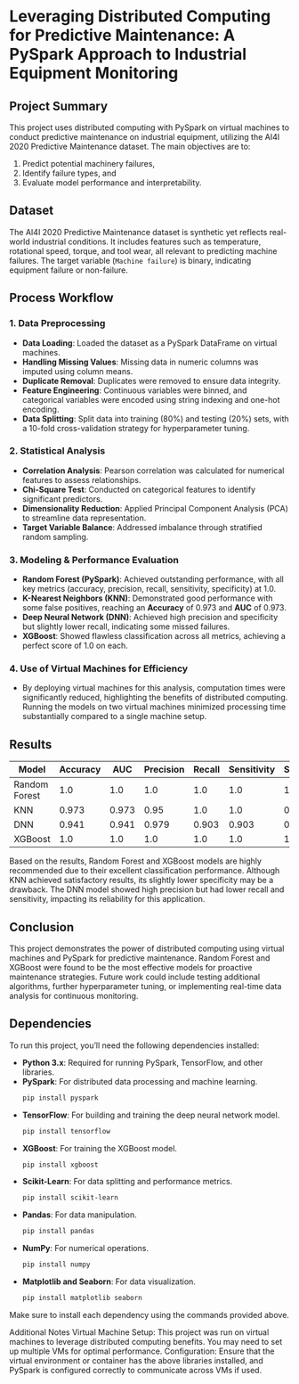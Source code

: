 # Leveraging Distributed Computing for Predictive Maintenance: A PySpark Approach to Industrial Equipment Monitoring

## Project Summary
This project uses distributed computing with PySpark on virtual machines to conduct predictive maintenance on industrial equipment, utilizing the AI4I 2020 Predictive Maintenance dataset. The main objectives are to:
1. Predict potential machinery failures,
2. Identify failure types, and
3. Evaluate model performance and interpretability.

## Dataset
The AI4I 2020 Predictive Maintenance dataset is synthetic yet reflects real-world industrial conditions. It includes features such as temperature, rotational speed, torque, and tool wear, all relevant to predicting machine failures. The target variable (`Machine failure`) is binary, indicating equipment failure or non-failure.

## Process Workflow

### 1. Data Preprocessing
   - **Data Loading**: Loaded the dataset as a PySpark DataFrame on virtual machines.
   - **Handling Missing Values**: Missing data in numeric columns was imputed using column means.
   - **Duplicate Removal**: Duplicates were removed to ensure data integrity.
   - **Feature Engineering**: Continuous variables were binned, and categorical variables were encoded using string indexing and one-hot encoding.
   - **Data Splitting**: Split data into training (80%) and testing (20%) sets, with a 10-fold cross-validation strategy for hyperparameter tuning.

### 2. Statistical Analysis
   - **Correlation Analysis**: Pearson correlation was calculated for numerical features to assess relationships.
   - **Chi-Square Test**: Conducted on categorical features to identify significant predictors.
   - **Dimensionality Reduction**: Applied Principal Component Analysis (PCA) to streamline data representation.
   - **Target Variable Balance**: Addressed imbalance through stratified random sampling.

### 3. Modeling & Performance Evaluation
   - **Random Forest (PySpark)**: Achieved outstanding performance, with all key metrics (accuracy, precision, recall, sensitivity, specificity) at 1.0.
   - **K-Nearest Neighbors (KNN)**: Demonstrated good performance with some false positives, reaching an **Accuracy** of 0.973 and **AUC** of 0.973.
   - **Deep Neural Network (DNN)**: Achieved high precision and specificity but slightly lower recall, indicating some missed failures.
   - **XGBoost**: Showed flawless classification across all metrics, achieving a perfect score of 1.0 on each.

### 4. Use of Virtual Machines for Efficiency
   - By deploying virtual machines for this analysis, computation times were significantly reduced, highlighting the benefits of distributed computing. Running the models on two virtual machines minimized processing time substantially compared to a single machine setup.

## Results

| Model           | Accuracy | AUC   | Precision | Recall | Sensitivity | Specificity |
|-----------------|----------|-------|-----------|--------|-------------|-------------|
| Random Forest   | 1.0      | 1.0   | 1.0       | 1.0    | 1.0         | 1.0         |
| KNN             | 0.973    | 0.973 | 0.95      | 1.0    | 1.0         | 0.945       |
| DNN             | 0.941    | 0.941 | 0.979     | 0.903  | 0.903       | 0.98        |
| XGBoost         | 1.0      | 1.0   | 1.0       | 1.0    | 1.0         | 1.0         |

Based on the results, Random Forest and XGBoost models are highly recommended due to their excellent classification performance. Although KNN achieved satisfactory results, its slightly lower specificity may be a drawback. The DNN model showed high precision but had lower recall and sensitivity, impacting its reliability for this application.

## Conclusion
This project demonstrates the power of distributed computing using virtual machines and PySpark for predictive maintenance. Random Forest and XGBoost were found to be the most effective models for proactive maintenance strategies. Future work could include testing additional algorithms, further hyperparameter tuning, or implementing real-time data analysis for continuous monitoring.



## Dependencies

To run this project, you’ll need the following dependencies installed:

- **Python 3.x**: Required for running PySpark, TensorFlow, and other libraries.
- **PySpark**: For distributed data processing and machine learning.
    ```bash
    pip install pyspark
    ```
- **TensorFlow**: For building and training the deep neural network model.
    ```bash
    pip install tensorflow
    ```
- **XGBoost**: For training the XGBoost model.
    ```bash
    pip install xgboost
    ```
- **Scikit-Learn**: For data splitting and performance metrics.
    ```bash
    pip install scikit-learn
    ```
- **Pandas**: For data manipulation.
    ```bash
    pip install pandas
    ```
- **NumPy**: For numerical operations.
    ```bash
    pip install numpy
    ```
- **Matplotlib and Seaborn**: For data visualization.
    ```bash
    pip install matplotlib seaborn
    ```

Make sure to install each dependency using the commands provided above.

Additional Notes
Virtual Machine Setup: This project was run on virtual machines to leverage distributed computing benefits. You may need to set up multiple VMs for optimal performance.
Configuration: Ensure that the virtual environment or container has the above libraries installed, and PySpark is configured correctly to communicate across VMs if used.
